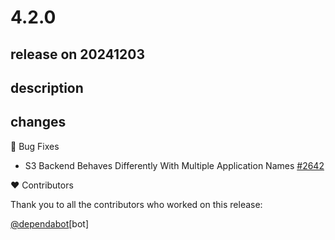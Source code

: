 # 4.2.0

## release on 20241203
## description
## changes
🐞 Bug Fixes

* S3 Backend Behaves Differently With Multiple Application Names <a href="https://github.com/spring-cloud/spring-cloud-config/issues/2642" data-hovercard-type="issue" data-hovercard-url="/spring-cloud/spring-cloud-config/issues/2642/hovercard">#2642</a>

❤️ Contributors

Thank you to all the contributors who worked on this release:

<a class="user-mention notranslate" data-hovercard-type="organization" data-hovercard-url="/orgs/dependabot/hovercard" data-octo-click="hovercard-link-click" data-octo-dimensions="link_type:self" href="https://github.com/dependabot">@dependabot</a>[bot]

